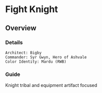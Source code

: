 # Fight Knight
## Overview
### Details
```
Architect: Bigby
Commander: Syr Gwyn, Hero of Ashvale
Color Identity: Mardu (RWB)
```

### Guide
Knight tribal and equipment artifact focused
